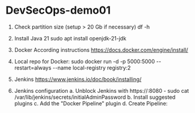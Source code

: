 # DevSecOps-demo01

1. Check partition size (setup > 20 Gb if necessary)   df -h

2. Install Java 21   sudo apt install openjdk-21-jdk

3. Docker   According instructions https://docs.docker.com/engine/install/

4. Local repo for Docker:   sudo docker run -d -p 5000:5000 --restart=always --name local-registry registry:2

5. Jenkins   https://www.jenkins.io/doc/book/installing/

6. Jenkins configuration   a. Unblock Jenkins with https://<ip>:8080 - sudo cat /var/lib/jenkins/secrets/initialAdminPassword   b. Install suggested plugins   c. Add the "Docker Pipeline" plugin   d. Create Pipeline: